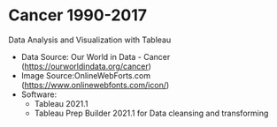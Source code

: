 # Cancer 1990-2017
Data Analysis and Visualization with Tableau
- Data Source: Our World in Data - Cancer (https://ourworldindata.org/cancer)
- Image Source:OnlineWebForts.com (https://www.onlinewebfonts.com/icon/)
- Software:
  - Tableau 2021.1
  - Tableau Prep Builder 2021.1 for Data cleansing and transforming
